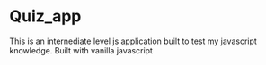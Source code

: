 # Quiz_app
This is an internediate level js application built to test my javascript knowledge. Built with vanilla javascript
